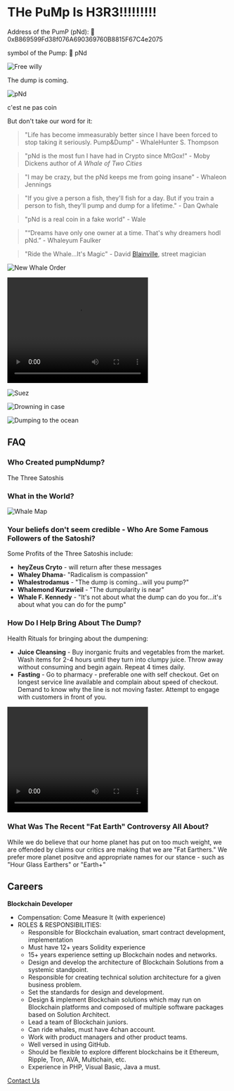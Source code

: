 

# THe PuMp Is H3R3!!!!!!!!!

Address of the PumP (pNd): 👛 0xB869599Fd38f076A690369760B8815F67C4e2075

symbol of the Pump: 🐋 pNd


![Free willy](willy.gif)

The dump is coming.

![pNd](pNd.svg)

c'est ne pas coin 

But don't take our word for it: 

> "Life has become immeasurably better since I have been forced to stop taking it seriously. Pump&Dump"  - WhaleHunter S. Thompson

> "pNd is the most fun I have had in Crypto since MtGox!" - Moby Dickens author of *A Whale of Two Cities* 

> "I may be crazy, but the pNd keeps me from going insane" - Whaleon Jennings

> "If you give a person a fish, they'll fish for a day. But if you train a person to fish, they'll pump and dump for a lifetime." - Dan Qwhale

> "pNd is a real coin in a fake world" - Wale

> "“Dreams have only one owner at a time. That's why dreamers hodl pNd.” - Whaleyum Faulker 

> "Ride the Whale...It's Magic" - David [Blainville](https://en.wikipedia.org/wiki/Blainville%27s_beaked_whale), street magician 

![New Whale Order](nwo.png)


<video width="320" height="240" controls>
  <source src="pnd.mp4" type="video/mp4">
</video>


![Suez](suez.png) 

![Drowning in case](drown.png)

![Dumping to the ocean](garbage.png)


## FAQ 

### Who Created pumpNdump?

The Three Satoshis

### What in the World? 

![Whale Map](whale-map.jpg)

### Your beliefs don't seem credible - Who Are Some Famous Followers of the Satoshi?

Some Profits of the Three Satoshis include:
* **heyZeus Cryto** - will return after these messages 
* **Whaley Dhama**- "Radicalism is compassion" 
* **Whalestrodamus** - "The dump is coming...will you pump?" 
* **Whalemond Kurzwieil** - "The dumpularity is near"
* **Whale F. Kennedy** - "It's not about what the dump can do you for...it's about what you can do for the pump" 

### How Do I Help Bring About The Dump?

Health Rituals for bringing about the dumpening:
* **Juice Cleansing** - Buy inorganic fruits and vegetables from the market. Wash items for 2-4 hours until they turn into clumpy juice. Throw away without consuming and begin again. Repeat 4 times daily.
* **Fasting** - Go to pharmacy - preferable one with self checkout. Get on longest service line available and complain about speed of checkout. Demand to know why the line is not moving faster. Attempt to engage with customers in front of you. 

<video width="320" height="240" controls>
  <source src="fruit.MOV" type="video/mp4">
</video>

### What Was The Recent "Fat Earth" Controversy All About?

While we do believe that our home planet has put on too much weight, we are offended by claims our critics are making that we are "Fat Earthers." We prefer more planet positve and appropriate names for our stance - such as "Hour Glass Earthers" or "Earth+" 

## Careers 

**Blockchain Developer**
* Compensation: Come Measure It (with experience) 
* ROLES & RESPONSIBILITIES:
    * Responsible for Blockchain evaluation, smart contract development, implementation
    * Must have 12+ years Solidity experience 
    * 15+ years experience setting up Blockchain nodes and networks.
    * Design and develop the architecture of Blockchain Solutions from a systemic standpoint.
    * Responsible for creating technical solution architecture for a given business problem.
    * Set the standards for design and development.
    * Design & implement Blockchain solutions which may run on Blockchain platforms and composed of multiple software packages based on Solution Architect.
    * Lead a team of Blockchain juniors. 
    * Can ride whales, must have 4chan account.
    * Work with product managers and other product teams.
    * Well versed in using GitHub.
    * Should be flexible to explore different blockchains be it Ethereum, Ripple, Tron, AVA, Multichain, etc.
    * Experience in PHP, Visual Basic, Java a must.

[Contact Us](https://www.reddit.com/r/crypto/)
